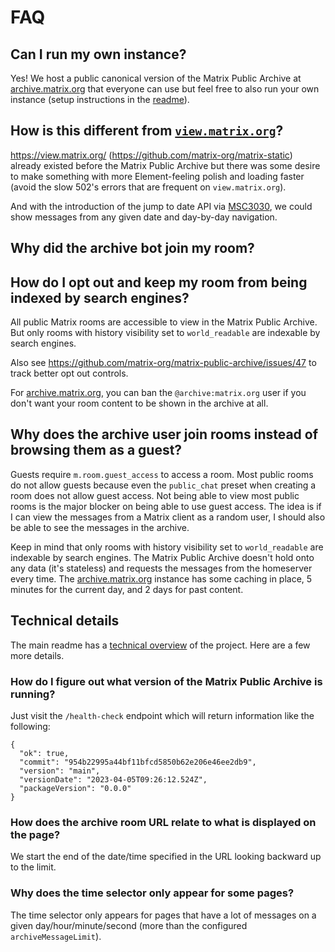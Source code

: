 # FAQ

## Can I run my own instance?

Yes! We host a public canonical version of the Matrix Public Archive at
[archive.matrix.org](https://archive.matrix.org/) that everyone can use but feel free to
also run your own instance (setup instructions in the [readme](../README.md)).

## How is this different from [`view.matrix.org`](https://view.matrix.org/)?

https://view.matrix.org/ (https://github.com/matrix-org/matrix-static) already existed
before the Matrix Public Archive but there was some desire to make something with more
Element-feeling polish and loading faster (avoid the slow 502's errors that are frequent
on `view.matrix.org`).

And with the introduction of the jump to date API via
[MSC3030](https://github.com/matrix-org/matrix-spec-proposals/pull/3030), we could show
messages from any given date and day-by-day navigation.

## Why did the archive bot join my room?

## How do I opt out and keep my room from being indexed by search engines?

All public Matrix rooms are accessible to view in the Matrix Public Archive. But only
rooms with history visibility set to `world_readable` are indexable by search engines.

Also see https://github.com/matrix-org/matrix-public-archive/issues/47 to track better
opt out controls.

For [archive.matrix.org](https://archive.matrix.org/), you can ban the
`@archive:matrix.org` user if you don't want your room content to be shown in the
archive at all.

## Why does the archive user join rooms instead of browsing them as a guest?

Guests require `m.room.guest_access` to access a room. Most public rooms do not allow
guests because even the `public_chat` preset when creating a room does not allow guest
access. Not being able to view most public rooms is the major blocker on being able to
use guest access. The idea is if I can view the messages from a Matrix client as a
random user, I should also be able to see the messages in the archive.

Keep in mind that only rooms with history visibility set to `world_readable` are
indexable by search engines. The Matrix Public Archive doesn't hold onto any data (it's
stateless) and requests the messages from the homeserver every time. The
[archive.matrix.org](https://archive.matrix.org/) instance has some caching in place, 5
minutes for the current day, and 2 days for past content.

## Technical details

The main readme has a [technical overview](../README.md#technical-overview) of the
project. Here are a few more details.

### How do I figure out what version of the Matrix Public Archive is running?

Just visit the `/health-check` endpoint which will return information like the following:

```
{
  "ok": true,
  "commit": "954b22995a44bf11bfcd5850b62e206e46ee2db9",
  "version": "main",
  "versionDate": "2023-04-05T09:26:12.524Z",
  "packageVersion": "0.0.0"
}
```

### How does the archive room URL relate to what is displayed on the page?

We start the end of the date/time specified in the URL looking backward up to the limit.

### Why does the time selector only appear for some pages?

The time selector only appears for pages that have a lot of messages on a given
day/hour/minute/second (more than the configured `archiveMessageLimit`).
